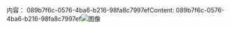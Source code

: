 <span data-ttu-id="48880-101">内容： 089b7f6c-0576-4ba6-b216-98fa8c7997ef</span><span class="sxs-lookup"><span data-stu-id="48880-101">Content: 089b7f6c-0576-4ba6-b216-98fa8c7997ef</span></span>![图像](eec55c9b-ea42-4d5f-9bfa-0d4c20a53b2e.png)
